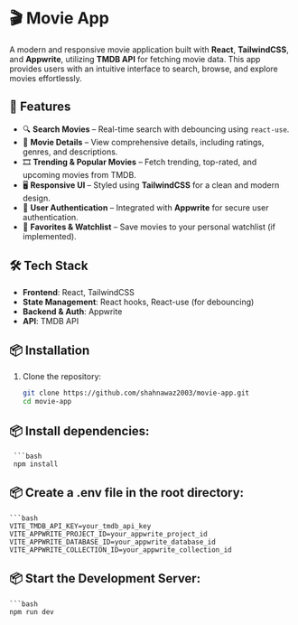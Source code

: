 # 🎬 Movie App  

A modern and responsive movie application built with **React**, **TailwindCSS**, and **Appwrite**, utilizing **TMDB API** for fetching movie data. This app provides users with an intuitive interface to search, browse, and explore movies effortlessly.  

## 🚀 Features  

- 🔍 **Search Movies** – Real-time search with debouncing using `react-use`.  
- 📜 **Movie Details** – View comprehensive details, including ratings, genres, and descriptions.  
- 🎞️ **Trending & Popular Movies** – Fetch trending, top-rated, and upcoming movies from TMDB.  
- 🖥️ **Responsive UI** – Styled using **TailwindCSS** for a clean and modern design.  
- 🔐 **User Authentication** – Integrated with **Appwrite** for secure user authentication.  
- 💾 **Favorites & Watchlist** – Save movies to your personal watchlist (if implemented).  

## 🛠️ Tech Stack  

- **Frontend**: React, TailwindCSS  
- **State Management**: React hooks, React-use (for debouncing)  
- **Backend & Auth**: Appwrite  
- **API**: TMDB API  

## 📦 Installation  

1. Clone the repository:  
   ```bash
   git clone https://github.com/shahnawaz2003/movie-app.git
   cd movie-app

## 📦 Install dependencies:
     ```bash
     npm install

## 📦 Create a .env file in the root directory:
    ```bash
    VITE_TMDB_API_KEY=your_tmdb_api_key
    VITE_APPWRITE_PROJECT_ID=your_appwrite_project_id
    VITE_APPWRITE_DATABASE_ID=your_appwrite_database_id
    VITE_APPWRITE_COLLECTION_ID=your_appwrite_collection_id
    
## 📦 Start the Development Server:
    ```bash
    npm run dev
